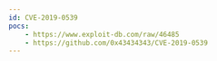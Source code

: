 ```yaml
---
id: CVE-2019-0539
pocs: 
    - https://www.exploit-db.com/raw/46485
    - https://github.com/0x43434343/CVE-2019-0539
---
```

